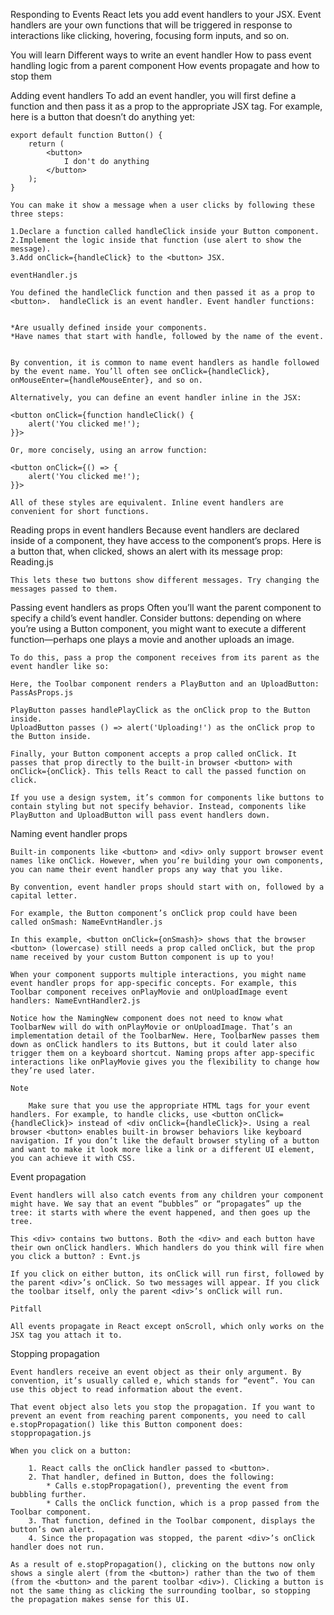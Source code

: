 Responding to Events
React lets you add event handlers to your JSX. Event handlers are your own functions that will be triggered in response to interactions like clicking, hovering, focusing form inputs, and so on.

You will learn
Different ways to write an event handler
How to pass event handling logic from a parent component
How events propagate and how to stop them

Adding event handlers
To add an event handler, you will first define a function and then pass it as a prop to the appropriate JSX tag. For example, here is a button that doesn’t do anything yet:

    export default function Button() {
        return (
            <button>
                I don't do anything
            </button>
        );
    }

    You can make it show a message when a user clicks by following these three steps:

    1.Declare a function called handleClick inside your Button component.
    2.Implement the logic inside that function (use alert to show the message).
    3.Add onClick={handleClick} to the <button> JSX.

    eventHandler.js

    You defined the handleClick function and then passed it as a prop to <button>.  handleClick is an event handler. Event handler functions:


    *Are usually defined inside your components.
    *Have names that start with handle, followed by the name of the event.


    By convention, it is common to name event handlers as handle followed by the event name. You’ll often see onClick={handleClick}, onMouseEnter={handleMouseEnter}, and so on.

    Alternatively, you can define an event handler inline in the JSX:

    <button onClick={function handleClick() {
        alert('You clicked me!');
    }}>

    Or, more concisely, using an arrow function:

    <button onClick={() => {
        alert('You clicked me!');
    }}>

    All of these styles are equivalent. Inline event handlers are convenient for short functions.

Reading props in event handlers
Because event handlers are declared inside of a component, they have access to the component’s props. Here is a button that, when clicked, shows an alert with its message prop: Reading.js

    This lets these two buttons show different messages. Try changing the messages passed to them.

Passing event handlers as props
Often you’ll want the parent component to specify a child’s event handler. Consider buttons: depending on where you’re using a Button component, you might want to execute a different function—perhaps one plays a movie and another uploads an image.

    To do this, pass a prop the component receives from its parent as the event handler like so:

    Here, the Toolbar component renders a PlayButton and an UploadButton: PassAsProps.js

    PlayButton passes handlePlayClick as the onClick prop to the Button inside.
    UploadButton passes () => alert('Uploading!') as the onClick prop to the Button inside.

    Finally, your Button component accepts a prop called onClick. It passes that prop directly to the built-in browser <button> with onClick={onClick}. This tells React to call the passed function on click.

    If you use a design system, it’s common for components like buttons to contain styling but not specify behavior. Instead, components like PlayButton and UploadButton will pass event handlers down.

Naming event handler props

    Built-in components like <button> and <div> only support browser event names like onClick. However, when you’re building your own components, you can name their event handler props any way that you like.

    By convention, event handler props should start with on, followed by a capital letter.

    For example, the Button component’s onClick prop could have been called onSmash: NameEvntHandler.js

    In this example, <button onClick={onSmash}> shows that the browser <button> (lowercase) still needs a prop called onClick, but the prop name received by your custom Button component is up to you!

    When your component supports multiple interactions, you might name event handler props for app-specific concepts. For example, this Toolbar component receives onPlayMovie and onUploadImage event handlers: NameEvntHandler2.js

    Notice how the NamingNew component does not need to know what ToolbarNew will do with onPlayMovie or onUploadImage. That’s an implementation detail of the ToolbarNew. Here, ToolbarNew passes them down as onClick handlers to its Buttons, but it could later also trigger them on a keyboard shortcut. Naming props after app-specific interactions like onPlayMovie gives you the flexibility to change how they’re used later.

    Note

        Make sure that you use the appropriate HTML tags for your event handlers. For example, to handle clicks, use <button onClick={handleClick}> instead of <div onClick={handleClick}>. Using a real browser <button> enables built-in browser behaviors like keyboard navigation. If you don’t like the default browser styling of a button and want to make it look more like a link or a different UI element, you can achieve it with CSS.

Event propagation

    Event handlers will also catch events from any children your component might have. We say that an event “bubbles” or “propagates” up the tree: it starts with where the event happened, and then goes up the tree.

    This <div> contains two buttons. Both the <div> and each button have their own onClick handlers. Which handlers do you think will fire when you click a button? : Evnt.js

    If you click on either button, its onClick will run first, followed by the parent <div>’s onClick. So two messages will appear. If you click the toolbar itself, only the parent <div>’s onClick will run.

    Pitfall

    All events propagate in React except onScroll, which only works on the JSX tag you attach it to.

Stopping propagation

    Event handlers receive an event object as their only argument. By convention, it’s usually called e, which stands for “event”. You can use this object to read information about the event.

    That event object also lets you stop the propagation. If you want to prevent an event from reaching parent components, you need to call e.stopPropagation() like this Button component does: stoppropagation.js

    When you click on a button:

        1. React calls the onClick handler passed to <button>.
        2. That handler, defined in Button, does the following:
            * Calls e.stopPropagation(), preventing the event from bubbling further.
            * Calls the onClick function, which is a prop passed from the Toolbar component.
        3. That function, defined in the Toolbar component, displays the    button’s own alert.
        4. Since the propagation was stopped, the parent <div>’s onClick handler does not run.

    As a result of e.stopPropagation(), clicking on the buttons now only shows a single alert (from the <button>) rather than the two of them (from the <button> and the parent toolbar <div>). Clicking a button is not the same thing as clicking the surrounding toolbar, so stopping the propagation makes sense for this UI.
